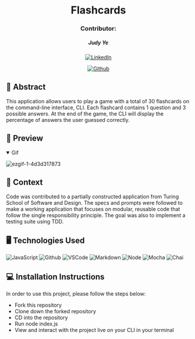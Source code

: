 <div id="description" align="center">

# Flashcards

### Contributor:

##### Judy Ye

[![LinkedIn](https://img.shields.io/badge/Judy-blue?style=for-the-badge&logo=LinkedIn&logoColor=black)](https://www.linkedin.com/in/judy-ye-742087279/)

[![Github](https://img.shields.io/badge/Judy-grey?style=for-the-badge&logo=GitHub&logoColor=black)](https://github.com/judy0ye/)

</div>

## :pencil: Abstract

This application allows users to play a game with a total of 30 flashcards on the command-line interface, CLI. Each flashcard contains 1 question and 3 possible answers. At the end of the game, the CLI will display the percentage of answers the user guessed correctly.

## 🎥 Preview
<details open><summary>Gif</summary>
  
![ezgif-1-4d3d317873](https://github.com/judy0ye/flashcards-starter/assets/129805348/78f5a0e9-9b80-43f3-a065-9a82488e2554)

</details>

## 🏫 Context
Code was contributed to a partially constructed application from Turing School of Software and Design. The specs and prompts were followed to make a working application that focuses on modular, reusable code that follow the single responsibility principle. The goal was also to implement a testing suite using TDD.

## 🖥️ Technologies Used
![JavaScript](https://img.shields.io/badge/-JavaScript-05122A?style=flat&logo=javascript)
![Github](https://img.shields.io/badge/-GitHub-05122A?style=flat&logo=github)
![VSCode](https://img.shields.io/badge/-VS_Code-05122A?style=flat&logo=visualstudio)
![Markdown](https://img.shields.io/badge/-Markdown-05122A?style=flat&logo=markdown)
![Node](https://img.shields.io/badge/-Node.js-05122A?style=flat&logo=node.js)
![Mocha](https://img.shields.io/badge/-Mocha-05122A?style=flat&logo=mocha)
![Chai](https://img.shields.io/badge/-Chai-05122A?style=flat&logo=chai)


## 💻 Installation Instructions
In order to use this project, please follow the steps below:
- Fork this repository
- Clone down the forked repository
- CD into the repository 
- Run node index.js
- View and interact with the project live on your CLI in your terminal